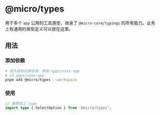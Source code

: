# @micro/types

用于多个 `app` 公用的工具类型，继承了 `@micro-core/typings` 的所有能力。业务上有通用的类型定义可以放在这里。

## 用法

### 添加依赖

```bash
# 进入目标应用目录，例如 apps/xxxx-app
# cd apps/xxxx-app
pnpm add @micro/types --workspace
```

### 使用

```ts
// 推荐加上 type
import type { SelectOption } from '@micro/types';
```
